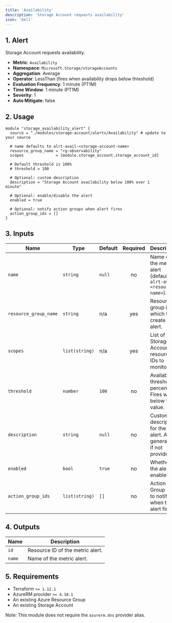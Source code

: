 ```yaml
---
title: 'Availability'
description: 'Storage Account requests availability'
icon: 'bell'
---
```


## 1. Alert
Storage Account requests availability.

- **Metric**: `Availability`
- **Namespace**: `Microsoft.Storage/storageAccounts`
- **Aggregation**: Average
- **Operator**: LessThan (fires when availability drops below threshold)
- **Evaluation Frequency**: 1 minute (PT1M)
- **Time Window**: 1 minute (PT1M)
- **Severity**: 1
- **Auto Mitigate**: false

## 2. Usage
```hcl main.tf
module "storage_availability_alert" {
  source = "./modules/storage-account/alerts/Availability" # update to your source

  # name defaults to alrt-avail-<storage-account-name>
  resource_group_name = "rg-observability"
  scopes              = [module.storage_account.storage_account_id]

  # Default threshold is 100%
  # threshold = 100

  # Optional: custom description
  description = "Storage Account availability below 100% over 1 minute"

  # Optional: enable/disable the alert
  enabled = true

  # Optional: notify action groups when alert fires
  action_group_ids = []
}
```

## 3. Inputs
| Name | Type | Default | Required | Description |
|------|------|---------|:--------:|-------------|
| `name` | `string` | `null` | no | Name of the metric alert (defaults to `alrt-avail-<resource-name>`). |
| `resource_group_name` | `string` | n/a | yes | Resource group in which to create the alert. |
| `scopes` | `list(string)` | n/a | yes | List of Storage Account resource IDs to monitor. |
| `threshold` | `number` | `100` | no | Availability threshold percentage. Fires when below this value. |
| `description` | `string` | `null` | no | Custom description for the alert. Auto-generated if not provided. |
| `enabled` | `bool` | `true` | no | Whether the alert is enabled. |
| `action_group_ids` | `list(string)` | `[]` | no | Action Group IDs to notify when the alert fires. |

## 4. Outputs
| Name | Description |
|------|-------------|
| `id` | Resource ID of the metric alert. |
| `name` | Name of the metric alert. |

## 5. Requirements
- Terraform `>= 1.12.1`
- AzureRM provider `>= 4.38.1`
- An existing Azure Resource Group
- An existing Storage Account
  
Note: This module does not require the `azurerm.dns` provider alias.
